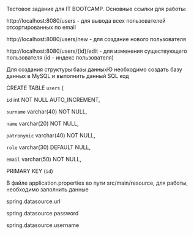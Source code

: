 Тестовое задание для IT BOOTCAMP. Основные ссылки для работы:

http://localhost:8080/users - для вывода всех пользователей отсортированных по email

http://localhost:8080/users/new - для создание нового пользователя

http://localhost:8080/users/{id}/edit - для изменения существующего пользователя (id - индекс пользователя)


Для создания структуры базы данныхЮ необходимо создать базу данных в MySQL и выполнить данный SQL код

CREATE TABLE `users` (

  `id` int NOT NULL AUTO_INCREMENT,
  
  `surname` varchar(40) NOT NULL,
  
  `name` varchar(20) NOT NULL,
  
  `patronymic` varchar(40) NOT NULL,
  
  `role` varchar(30) DEFAULT NULL,
  
  `email` varchar(50) NOT NULL,
  
  PRIMARY KEY (`id`)

  В файле application.properties во пути src/main/resource, для работы, необходимо заполнить данные 

spring.datasource.url

spring.datasource.password

spring.datasource.username

